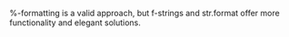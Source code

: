 %-formatting is a valid approach, but f-strings and str.format offer more
functionality and elegant solutions.

